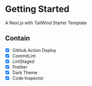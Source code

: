 # Getting Started

A Next.js with TailWind Starter Template

## Contain

- [x] GitHub Action Deploy
- [x] CommitLint
- [x] LintStaged
- [x] Prettier
- [x] Dark Theme
- [x] Code Inspector
